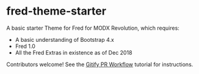 # fred-theme-starter

A basic starter Theme for Fred for MODX Revolution, which requires:

- A basic understanding of Bootstrap 4.x
- Fred 1.0
- All the Fred Extras in existence as of Dec 2018

Contributors welcome! See the [Gitify PR Workflow](https://modxcms.github.io/fred/collab/pr_workflow/) tutorial for instructions.
